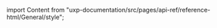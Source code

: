 
import Content from "uxp-documentation/src/pages/api-ref/reference-html/General/style";

<Content query="product=photoshop"/>
